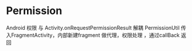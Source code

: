 # Permission
Android 权限 与 Activity.onRequestPermissionResult 解耦
PermissionUtil 传入FragmentActivity，内部新建fragment 做代理，权限处理 ，通过callBack 返回
